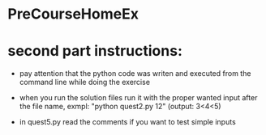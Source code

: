 # PreCourseHomeEx


# second part instructions:
* pay attention that the python code was writen and executed from the command line while doing the exercise

* when you run the solution files run it with the proper wanted input after the file name, exmpl: "python quest2.py 12" (output: 3<4<5)

* in quest5.py read the comments if you want to test simple inputs

